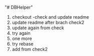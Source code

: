 "# DBHelper"

1. checkout -check and update readme
2. update readme after brach check2
3. update again from check
4. try again
5. one more
6. try rebase
2. add from check2
